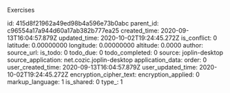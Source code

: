 Exercises






id: 415d8f21962a49ed98b4a596e73b0abc
parent_id: c96554a17a944d60a17ab382b777ea25
created_time: 2020-09-13T16:04:57.879Z
updated_time: 2020-10-02T19:24:45.272Z
is_conflict: 0
latitude: 0.00000000
longitude: 0.00000000
altitude: 0.0000
author: 
source_url: 
is_todo: 0
todo_due: 0
todo_completed: 0
source: joplin-desktop
source_application: net.cozic.joplin-desktop
application_data: 
order: 0
user_created_time: 2020-09-13T16:04:57.879Z
user_updated_time: 2020-10-02T19:24:45.272Z
encryption_cipher_text: 
encryption_applied: 0
markup_language: 1
is_shared: 0
type_: 1